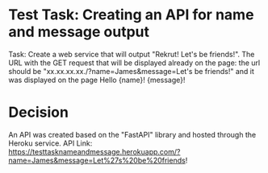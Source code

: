 # Test Task: Creating an API for name and message output

Task: Create a web service that will output "Rekrut! Let's be friends!". The URL with the GET request that will be displayed already on the page:
the url should be
"xx.xx.xx.xx./?name=James&message=Let's be friends!"
and it was displayed on the page
Hello {name}!
{message}!

# Decision

An API was created based on the "FastAPI" library and hosted through the Heroku service. API Link: https://testtasknameandmessage.herokuapp.com/?name=James&message=Let%27s%20be%20friends!
